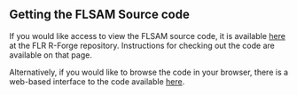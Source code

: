 ## Getting the FLSAM Source code ##

If you would like access to view the FLSAM source code, it is available  [here](https://r-forge.r-project.org/scm/?group_id=318) at the FLR R-Forge repository. Instructions for checking out the code are available on that page.

Alternatively, if you would like to browse the code in your browser, there is a web-based interface to the code available [here](https://r-forge.r-project.org/scm/viewvc.php/pkg/FLSAM/?root=flr).